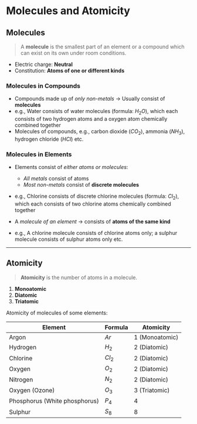 # Molecules and Atomicity

## Molecules

> A **molecule** is the smallest part of an element or a compound which can exist on its own under room conditions.

- Electric charge: **Neutral**
- Constitution: **Atoms of one or different kinds**

### Molecules in Compounds

- Compounds made up of *only non-metals* → Usually consist of **molecules** 
- e.g., Water consists of water molecules (formula: $H_2O$), which each consists of two hydrogen atoms and a oxygen atom chemically combined together
- Molecules of compounds, e.g., carbon dioxide ($CO_2$), ammonia ($NH_3$), hydrogen chloride ($HCl$) etc.

### Molecules in Elements

- Elements consist of *either atoms or molecules*:
  - *All metals* consist of atoms
  - *Most non-metals* consist of **discrete molecules**
- e.g., Chlorine consists of discrete chlorine molecules (formula: $Cl_2$), which each consists of two chlorine atoms chemically combined together

- A *molecule of an element* → consists of **atoms of the same kind**
- e.g., A chlorine molecule consists of chlorine atoms only; a sulphur molecule consists of sulphur atoms only etc.

---

## Atomicity

> **Atomicity** is the number of atoms in a molecule.

1. **Monoatomic**
2. **Diatomic**
3. **Triatomic**

Atomicity of molecules of some elements:

| Element                       | Formula | Atomicity      |
| ----------------------------- | ------- | -------------- |
| Argon                         | $Ar$    | 1 (Monoatomic) |
| Hydrogen                      | $H_2$   | 2 (Diatomic)   |
| Chlorine                      | $Cl_2$  | 2 (Diatomic)   |
| Oxygen                        | $O_2$   | 2 (Diatomic)   |
| Nitrogen                      | $N_2$   | 2 (Diatomic)   |
| Oxygen (Ozone)                | $O_3$   | 3 (Triatomic)  |
| Phosphorus (White phosphorus) | $P_4$   | 4              |
| Sulphur                       | $S_8$   | 8              |

